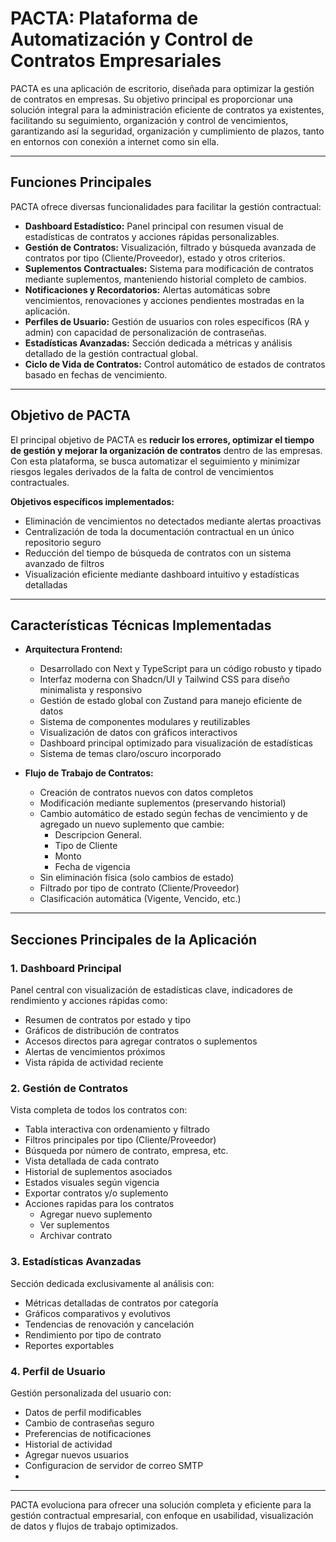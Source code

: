 
# PACTA: Plataforma de Automatización y Control de Contratos Empresariales

PACTA es una aplicación de escritorio, diseñada para optimizar la gestión de contratos en empresas. Su objetivo principal es proporcionar una solución integral para la administración eficiente de contratos ya existentes, facilitando su seguimiento, organización y control de vencimientos, garantizando así la seguridad, organización y cumplimiento de plazos, tanto en entornos con conexión a internet como sin ella.

---

## **Funciones Principales**
PACTA ofrece diversas funcionalidades para facilitar la gestión contractual:

- **Dashboard Estadístico:** Panel principal con resumen visual de estadísticas de contratos y acciones rápidas personalizables.
- **Gestión de Contratos:** Visualización, filtrado y búsqueda avanzada de contratos por tipo (Cliente/Proveedor), estado y otros criterios.
- **Suplementos Contractuales:** Sistema para modificación de contratos mediante suplementos, manteniendo historial completo de cambios.
- **Notificaciones y Recordatorios:** Alertas automáticas sobre vencimientos, renovaciones y acciones pendientes mostradas en la aplicación.
- **Perfiles de Usuario:** Gestión de usuarios con roles específicos (RA y admin) con capacidad de personalización de contraseñas.
- **Estadísticas Avanzadas:** Sección dedicada a métricas y análisis detallado de la gestión contractual global.
- **Ciclo de Vida de Contratos:** Control automático de estados de contratos basado en fechas de vencimiento.

---

## **Objetivo de PACTA**

El principal objetivo de PACTA es **reducir los errores, optimizar el tiempo de gestión y mejorar la organización de contratos** dentro de las empresas. Con esta plataforma, se busca automatizar el seguimiento y minimizar riesgos legales derivados de la falta de control de vencimientos contractuales.

**Objetivos específicos implementados:**
- Eliminación de vencimientos no detectados mediante alertas proactivas
- Centralización de toda la documentación contractual en un único repositorio seguro
- Reducción del tiempo de búsqueda de contratos con un sistema avanzado de filtros
- Visualización eficiente mediante dashboard intuitivo y estadísticas detalladas

---

## **Características Técnicas Implementadas**

- **Arquitectura Frontend:** 
  - Desarrollado con Next y TypeScript para un código robusto y tipado
  - Interfaz moderna con Shadcn/UI y Tailwind CSS para diseño minimalista y responsivo
  - Gestión de estado global con Zustand para manejo eficiente de datos
  - Sistema de componentes modulares y reutilizables
  - Visualización de datos con gráficos interactivos
  - Dashboard principal optimizado para visualización de estadísticas
  - Sistema de temas claro/oscuro incorporado

- **Flujo de Trabajo de Contratos:**
  - Creación de contratos nuevos con datos completos
  - Modificación mediante suplementos (preservando historial)
  - Cambio automático de estado según fechas de vencimiento y de agregado un nuevo suplemento que cambie: 
    - Descripcion General.
    - Tipo de Cliente
    - Monto
    - Fecha de vigencia
  - Sin eliminación física (solo cambios de estado)
  - Filtrado por tipo de contrato (Cliente/Proveedor)
  - Clasificación automática (Vigente, Vencido, etc.)

---

## **Secciones Principales de la Aplicación**

### **1. Dashboard Principal**
Panel central con visualización de estadísticas clave, indicadores de rendimiento y acciones rápidas como:
- Resumen de contratos por estado y tipo
- Gráficos de distribución de contratos
- Accesos directos para agregar contratos o suplementos
- Alertas de vencimientos próximos
- Vista rápida de actividad reciente

### **2. Gestión de Contratos**
Vista completa de todos los contratos con:
- Tabla interactiva con ordenamiento y filtrado
- Filtros principales por tipo (Cliente/Proveedor)
- Búsqueda por número de contrato, empresa, etc.
- Vista detallada de cada contrato
- Historial de suplementos asociados
- Estados visuales según vigencia
- Exportar contratos y/o suplemento
- Acciones rapidas para los contratos
  - Agregar nuevo suplemento
  - Ver suplementos
  - Archivar contrato

### **3. Estadísticas Avanzadas**
Sección dedicada exclusivamente al análisis con:
- Métricas detalladas de contratos por categoría
- Gráficos comparativos y evolutivos
- Tendencias de renovación y cancelación
- Rendimiento por tipo de contrato
- Reportes exportables

### **4. Perfil de Usuario**
Gestión personalizada del usuario con:
- Datos de perfil modificables
- Cambio de contraseñas seguro
- Preferencias de notificaciones
- Historial de actividad
- Agregar nuevos usuarios
- Configuracion de servidor de correo SMTP 
- 

---

PACTA evoluciona para ofrecer una solución completa y eficiente para la gestión contractual empresarial, con enfoque en usabilidad, visualización de datos y flujos de trabajo optimizados.

